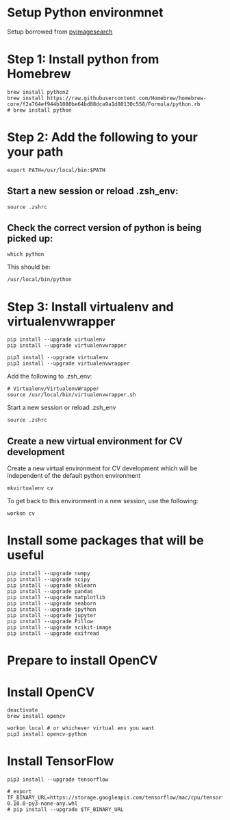 Setup Python environmnet
========================
Setup borrowed from [pyimagesearch](http://www.pyimagesearch.com/2015/06/15/install-opencv-3-0-and-python-2-7-on-osx/)


Step 1: Install python from Homebrew
====================================
```
brew install python2
brew install https://raw.githubusercontent.com/Homebrew/homebrew-core/f2a764ef944b1080be64bd88dca9a1d80130c558/Formula/python.rb
# brew install python
```


Step 2: Add the following to your your path
===========================================
```
export PATH=/usr/local/bin:$PATH
```

Start a new session or reload .zsh_env:
---------------------------------------
```
source .zshrc
```

Check the correct version of python is being picked up:
-------------------------------------------------------
```
which python
```

This should be:
```
/usr/local/bin/python
```


Step 3: Install virtualenv and virtualenvwrapper
================================================
```
pip install --upgrade virtualenv
pip install --upgrade virtualenvwrapper
```

```
pip3 install --upgrade virtualenv
pip3 install --upgrade virtualenvwrapper
```

Add the following to .zsh_env:
```
# Virtualenv/VirtualenvWrapper
source /usr/local/bin/virtualenvwrapper.sh
```

Start a new session or reload .zsh_env
```
source .zshrc
```

Create a new virtual environment for CV development
---------------------------------------------------

Create a new virtual environment for CV development which will be independent
of the default python environment
```
mkvirtualenv cv
```

To get back to this environment in a new session, use the following:
```
workon cv
```


Install some packages that will be useful
=========================================
```
pip install --upgrade numpy
pip install --upgrade scipy
pip install --upgrade sklearn
pip install --upgrade pandas
pip install --upgrade matplotlib
pip install --upgrade seaborn
pip install --upgrade ipython
pip install --upgrade jupyter
pip install --upgrade Pillow
pip install --upgrade scikit-image
pip install --upgrade exifread
```


Prepare to install OpenCV
=========================
Install OpenCV
==============
```
deactivate
brew install opencv

workon local # or whichever virtual env you want
pip3 install opencv-python
```

Install TensorFlow
==================
```
pip3 install --upgrade tensorflow

# export TF_BINARY_URL=https://storage.googleapis.com/tensorflow/mac/cpu/tensorflow-0.10.0-py3-none-any.whl
# pip install --upgrade $TF_BINARY_URL
```

